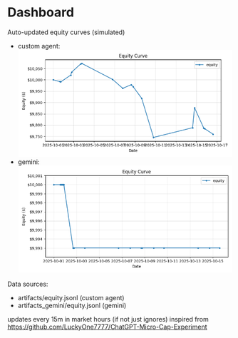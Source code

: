 # Dashboard

Auto-updated equity curves (simulated)

- custom agent: ![Equity Curve](artifacts/equity.png?v=9dc1646)
- gemini: ![Equity Curve (Gemini)](artifacts_gemini/equity.png?v=9dc1646)

Data sources:
- artifacts/equity.jsonl (custom agent)
- artifacts_gemini/equity.jsonl (gemini)

updates every 15m in market hours (if not just ignores)
inspired from https://github.com/LuckyOne7777/ChatGPT-Micro-Cap-Experiment